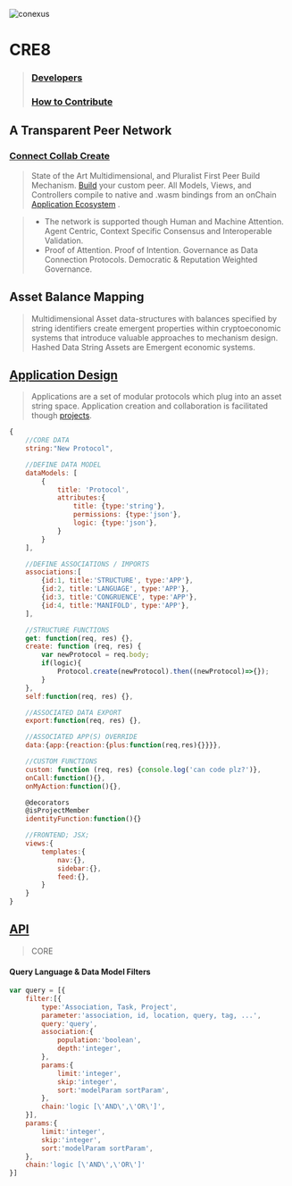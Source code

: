 
![conexus](https://www.conex.us/images/hypercube.new.gif "conex.us")
# CRE8
> ### [Developers](https://www.cre8.xyz/developers)
> ### [How to Contribute](wiki/HowToContribute.md)


## A Transparent Peer Network 

### [Connect Collab Create](https://www.cre8.xyz/transparency)

> State of the Art Multidimensional, and Pluralist First Peer Build Mechanism. [Build](https://www.cre8.xyz/register) your custom peer. All Models, Views, and Controllers compile to native and .wasm bindings from an onChain [Application Ecosystem](https://www.cre8.xyz/apps) . 

> - The network is supported though Human and Machine Attention. Agent Centric, Context Specific Consensus and Interoperable Validation. 
> - Proof of Attention. Proof of Intention. Governance as Data Connection Protocols. Democratic & Reputation Weighted Governance.

## Asset Balance Mapping
> Multidimensional Asset data-structures with balances specified by string identifiers create emergent properties within cryptoeconomic systems that introduce valuable approaches to mechanism design. Hashed Data String Assets are Emergent economic systems.

## [Application Design](https://www.cre8.xyz/apps)
> Applications are a set of modular protocols which plug into an asset string space. Application creation and collaboration is facilitated though [projects](https://www.cre8.xyz/projects).

```javascript
{
    //CORE DATA
    string:"New Protocol",

    //DEFINE DATA MODEL
    dataModels: [
        {
            title: 'Protocol',
            attributes:{
                title: {type:'string'},
                permissions: {type:'json'},
                logic: {type:'json'},
            }
        }
    ],

    //DEFINE ASSOCIATIONS / IMPORTS
    associations:[
        {id:1, title:'STRUCTURE', type:'APP'},
        {id:2, title:'LANGUAGE', type:'APP'},
        {id:3, title:'CONGRUENCE', type:'APP'},
        {id:4, title:'MANIFOLD', type:'APP'},
    ],

    //STRUCTURE FUNCTIONS
    get: function(req, res) {},
    create: function (req, res) {
        var newProtocol = req.body;
        if(logic){
            Protocol.create(newProtocol).then((newProtocol)=>{});
        }
    },
    self:function(req, res) {},

    //ASSOCIATED DATA EXPORT
    export:function(req, res) {},

    //ASSOCIATED APP(S) OVERRIDE
    data:{app:{reaction:{plus:function(req,res){}}}},

    //CUSTOM FUNCTIONS
    custom: function (req, res) {console.log('can code plz?')},
    onCall:function(){},
    onMyAction:function(){},

    @decorators
    @isProjectMember
    identityFunction:function(){}

    //FRONTEND; JSX;
    views:{
        templates:{
            nav:{},
            sidebar:{},
            feed:{},
        }
    }
}
```
## [API](https://www.cre8.xyz/developers#API)
> CORE
#### Query Language & Data Model Filters
```javascript
var query = [{
    filter:[{
        type:'Association, Task, Project',
        parameter:'association, id, location, query, tag, ...',
        query:'query',
        association:{
            population:'boolean',
            depth:'integer',
        },
        params:{
            limit:'integer',
            skip:'integer',
            sort:'modelParam sortParam',
        },
        chain:'logic [\'AND\',\'OR\']',
    }],
    params:{
        limit:'integer',
        skip:'integer',
        sort:'modelParam sortParam',
    },
    chain:'logic [\'AND\',\'OR\']'
}]
```
